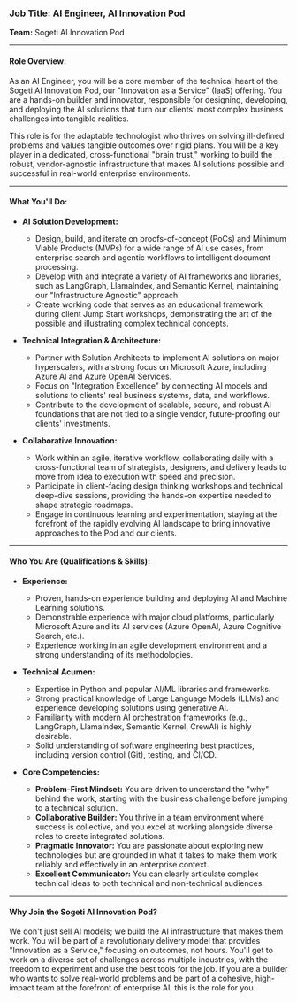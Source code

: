### **Job Title: AI Engineer, AI Innovation Pod**

**Team:** Sogeti AI Innovation Pod

---

#### **Role Overview:**

As an AI Engineer, you will be a core member of the technical heart of the Sogeti AI Innovation Pod, our "Innovation as a Service" (IaaS) offering. You are a hands-on builder and innovator, responsible for designing, developing, and deploying the AI solutions that turn our clients' most complex business challenges into tangible realities.

This role is for the adaptable technologist who thrives on solving ill-defined problems and values tangible outcomes over rigid plans. You will be a key player in a dedicated, cross-functional "brain trust," working to build the robust, vendor-agnostic infrastructure that makes AI solutions possible and successful in real-world enterprise environments.

---

#### **What You'll Do:**

* **AI Solution Development:**
    * Design, build, and iterate on proofs-of-concept (PoCs) and Minimum Viable Products (MVPs) for a wide range of AI use cases, from enterprise search and agentic workflows to intelligent document processing.
    * Develop with and integrate a variety of AI frameworks and libraries, such as LangGraph, LlamaIndex, and Semantic Kernel, maintaining our "Infrastructure Agnostic" approach.
    * Create working code that serves as an educational framework during client Jump Start workshops, demonstrating the art of the possible and illustrating complex technical concepts.

* **Technical Integration & Architecture:**
    * Partner with Solution Architects to implement AI solutions on major hyperscalers, with a strong focus on Microsoft Azure, including Azure AI and Azure OpenAI Services.
    * Focus on "Integration Excellence" by connecting AI models and solutions to clients' real business systems, data, and workflows.
    * Contribute to the development of scalable, secure, and robust AI foundations that are not tied to a single vendor, future-proofing our clients' investments.

* **Collaborative Innovation:**
    * Work within an agile, iterative workflow, collaborating daily with a cross-functional team of strategists, designers, and delivery leads to move from idea to execution with speed and precision.
    * Participate in client-facing design thinking workshops and technical deep-dive sessions, providing the hands-on expertise needed to shape strategic roadmaps.
    * Engage in continuous learning and experimentation, staying at the forefront of the rapidly evolving AI landscape to bring innovative approaches to the Pod and our clients.

---

#### **Who You Are (Qualifications & Skills):**

* **Experience:**
    * Proven, hands-on experience building and deploying AI and Machine Learning solutions.
    * Demonstrable experience with major cloud platforms, particularly Microsoft Azure and its AI services (Azure OpenAI, Azure Cognitive Search, etc.).
    * Experience working in an agile development environment and a strong understanding of its methodologies.

* **Technical Acumen:**
    * Expertise in Python and popular AI/ML libraries and frameworks.
    * Strong practical knowledge of Large Language Models (LLMs) and experience developing solutions using generative AI.
    * Familiarity with modern AI orchestration frameworks (e.g., LangGraph, LlamaIndex, Semantic Kernel, CrewAI) is highly desirable.
    * Solid understanding of software engineering best practices, including version control (Git), testing, and CI/CD.

* **Core Competencies:**
    * **Problem-First Mindset:** You are driven to understand the "why" behind the work, starting with the business challenge before jumping to a technical solution.
    * **Collaborative Builder:** You thrive in a team environment where success is collective, and you excel at working alongside diverse roles to create integrated solutions.
    * **Pragmatic Innovator:** You are passionate about exploring new technologies but are grounded in what it takes to make them work reliably and effectively in an enterprise context.
    * **Excellent Communicator:** You can clearly articulate complex technical ideas to both technical and non-technical audiences.

---

#### **Why Join the Sogeti AI Innovation Pod?**

We don't just sell AI models; we build the AI infrastructure that makes them work. You will be part of a revolutionary delivery model that provides "Innovation as a Service," focusing on outcomes, not hours. You'll get to work on a diverse set of challenges across multiple industries, with the freedom to experiment and use the best tools for the job. If you are a builder who wants to solve real-world problems and be part of a cohesive, high-impact team at the forefront of enterprise AI, this is the role for you.
